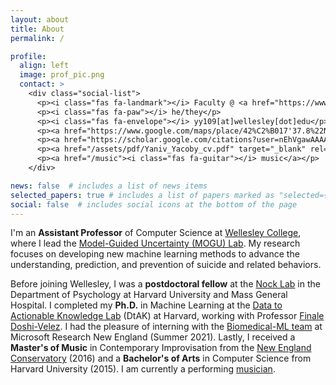 ```yaml
---
layout: about
title: About
permalink: /

profile:
  align: left
  image: prof_pic.png
  contact: >
    <div class="social-list">
      <p><i class="fas fa-landmark"></i> Faculty @ <a href="https://www.wellesley.edu/departments-programs/department/computer-science">Wellesley CS</a></p>     
      <p><i class="fas fa-paw"></i> he/they</p>
      <p><i class="fas fa-envelope"></i> yy109[at]wellesley[dot]edu</p>
      <p><a href="https://www.google.com/maps/place/42%C2%B017'37.8%22N+71%C2%B018'10.2%22W/@42.2938392,-71.3033434,17.6z/data=!3m1!5s0x89e386c429b213d5:0x79736835f6323310!4m12!1m7!3m6!1s0x89e386c3eaae82cf:0x6ef22d5031dedc96!2sScience+Center!8m2!3d42.2940907!4d-71.3072745!16s%2Fg%2F1thvz8wk!3m3!8m2!3d42.293844!4d-71.302835" target="_blank" rel="noopener noreferrer"><i class="fas fa-location-dot"></i> Science Center W126</a></p>
      <p><a href="https://scholar.google.com/citations?user=nEhVgawAAAAJ&hl=en"><i class="fas fa-book"></i> google scholar</a></p> <!-- ai ai-google-scholar-square -->
      <p><a href="/assets/pdf/Yaniv_Yacoby_cv.pdf" target="_blank" rel="noopener noreferrer"><i class="fas fa-seedling"></i> curriculum vitae</a></p>      
      <p><a href="/music"><i class="fas fa-guitar"></i> music</a></p>      
    </div>

news: false  # includes a list of news items
selected_papers: true # includes a list of papers marked as "selected={true}"
social: false  # includes social icons at the bottom of the page
---
```


I'm an **Assistant Professor** of Computer Science at [Wellesley College](https://wellesley.edu/), where I lead the [Model-Guided Uncertainty (MOGU) Lab](https://mogu-lab.github.io/). My research focuses on developing new machine learning methods to advance the understanding, prediction, and prevention of suicide and related behaviors.

Before joining Wellesley, I was a **postdoctoral fellow** at the [Nock Lab](https://nocklab.fas.harvard.edu/) in the Department of Psychology at Harvard University and Mass General Hospital. I completed my **Ph.D.** in Machine Learning at the [Data to Actionable Knowledge Lab](https://dtak.github.io/) (DtAK) at Harvard, working with Professor [Finale Doshi-Velez](https://finale.seas.harvard.edu/). I had the pleasure of interning with the [Biomedical-ML team](https://www.microsoft.com/en-us/research/theme/biomedical-ml/) at Microsoft Research New England (Summer 2021). Lastly, I received a **Master's of Music** in Contemporary Improvisation from the [New England Conservatory](https://necmusic.edu/dual-degree-programs) (2016) and a **Bachelor's of Arts** in Computer Science from Harvard University (2015). I am currently a performing [musician](/music).

<!--
## Research

My goal is to empower individuals to effectively utilize Machine Learning by making the consequences of modeling assumptions and inference decisions transparent.
Specifically, I develop deep probabilistic/Bayesian models and approximate inference methods designed for safety-critical domains, such as precision healthcare.
My work has exposed failure mechanisms in a number of popular methods, and provides ways to mitigate these failures.
My work has also explored how people (mis)understand popular techniques for explainable AI.


## Teaching

My goal is to create classroom environments and mentorship experiences that (a) build student ability to independently interrogate technological systems in societal contexts, (b) that develop effective research skills (e.g. technical reading, writing, communication), and (c) help students overcome common psychological barriers to learning (e.g. imposter phenomenon) using cohort-building and discussion of academic culture. See my [here](/advocacy) for more info.
-->

